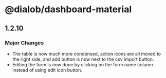 # @dialob/dashboard-material

## 1.2.10

### Major Changes

- The table is now much more condensed, action icons are all moved to the right side, and add button is now next to the csv import button.
- Editing the form is now done by clicking on the form name column instead of using edit icon button.
